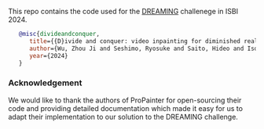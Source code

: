 This repo contains the code used for the [DREAMING](https://dreaming.grand-challenge.org) challenege in ISBI 2024.


```bibtex
   @misc{divideandconquer,
      title={{D}ivide and conquer: video inpainting for diminished reality in low-resource settings},
      author={Wu, Zhou Ji and Seshimo, Ryosuke and Saito, Hideo and Isogawa, Mariko},
      year={2024}
   }
```





### Acknowledgement

We would like to thank the authors of ProPainter for open-sourcing their code and providing detailed documentation which made it easy for us to adapt their implementation to our solution to the DREAMING challenge.
